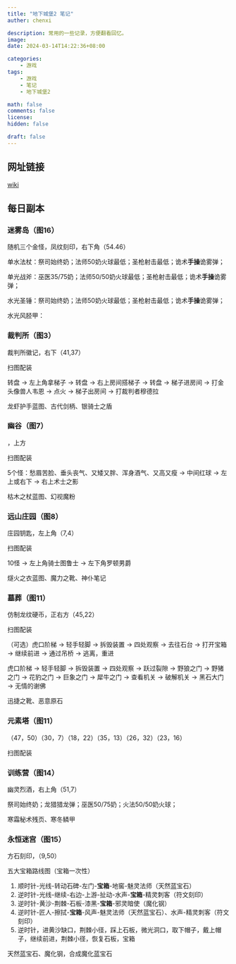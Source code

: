 ```yaml
---
title: "地下城堡2 笔记"
auther: chenxi

description: 常用的一些记录，方便翻看回忆。
image: 
date: 2024-03-14T14:22:36+08:00

categories:
    - 游戏
tags:
    - 游戏
    - 笔记
    - 地下城堡2

math: false
comments: false
license: 
hidden: false

draft: false
---
```

## 网址链接

[wiki](https://wiki.biligame.com/dxcb2/%E9%A6%96%E9%A1%B5)

## 每日副本

### 迷雾岛（图16）

随机三个金怪，凤纹刻印，右下角（54.46）

单水法杖：祭司始终奶；法师50奶火球最低；圣枪射击最低；诡术**手操**诡雾弹；

单光战斧：巫医35/75奶；法师50/50奶火球最低；圣枪射击最低；诡术**手操**诡雾弹；

水光圣锤：祭司始终奶；法师50奶火球最低；圣枪射击最低；诡术**手操**诡雾弹；

水光风胫甲：

### 裁判所（图3）

裁判所徽记，右下（41,37）

扫图配装

转盘 → 左上角拿梯子 → 转盘 → 右上房间搭梯子 → 转盘 → 梯子进房间 → 打金头像兽人韦恩 → 点火 → 梯子出房间 → 打裁判者穆德拉

龙虾护手蓝图、古代剑柄、银骑士之盾

### 幽谷（图7）

，上方

扫图配装

5个怪：愁眉苦脸、垂头丧气、又矮又胖、浑身酒气、又高又瘦 → 中间红球 → 左上或右下 → 右上术士之影

枯木之杖蓝图、幻视魔粉

### 远山庄园（图8）

庄园钥匙，左上角（7,4）

扫图配装

10怪 → 左上角骑士图鲁士 → 左下角罗顿男爵

燧火之衣蓝图、魔力之靴、神仆笔记

### 墓葬（图11）

仿制龙纹硬币，正右方（45,22）

扫图配装

（可选）虎口阶梯 → 轻手轻脚 → 拆毁装置 → 四处观察 → 去往石台 → 打开宝箱 → 继续前进 → 通过吊桥 → 逃离，重进

虎口阶梯 → 轻手轻脚 → 拆毁装置 → 四处观察 → 跃过裂隙 → 野狼之门 → 野猪之门 → 花豹之门 → 巨象之门 → 犀牛之门 → 查看机关 → 破解机关 → 黑石大门 → 无情的谢佛

迅捷之靴、恶意原石

### 元素塔（图11）

（47，50）（30，7）（18，22）（35，13）（26，32）（23，16）

扫图配装

### 训练营（图14）

幽灵烈酒，右上角（51,7）

祭司始终奶；龙猎猎龙弹；巫医50/75奶；火法50/50奶火球；

寒霜秘术残页、寒冬鳞甲

### 永恒迷宫（图15）

方石刻印，（9,50）

五大宝箱路线图（宝箱一次性）

1. 顺时针-光线-转动石碑-左门-**宝箱**-地窖-魅灵法师（天然蓝宝石）
2. 逆时针-光线-继续-右边-上游-扯动-水声-**宝箱**-精灵刺客（符文刻印）
3. 逆时针-黄沙-荆棘-石板-漆黑-**宝箱**-邪灵暗使（魔化钢）
4. 逆时针-匠人-擦拭-**宝箱**-风声-魅灵法师（天然蓝宝石）、水声-精灵刺客（符文刻印）
5. 逆时针，进黄沙缺口，荆棘小径，踩上石板，微光洞口，取下帽子，戴上帽子，继续前进，荆棘小径，恢复石板，宝箱

天然蓝宝石、魔化钢，合成魔化蓝宝石
